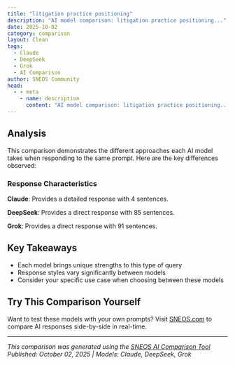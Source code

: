 ```yaml
---
title: "litigation practice positioning"
description: "AI model comparison: litigation practice positioning..."
date: 2025-10-02
category: comparison
layout: Clean
tags:
  - Claude
  - DeepSeek
  - Grok
  - AI Comparison
author: SNEOS Community
head:
  - - meta
    - name: description
      content: "AI model comparison: litigation practice positioning..."
---
```


<ChatComparison
  title="litigation practice positioning"
  prompt="litigation practice positioning"
  :responses='{"Claude": "# Litigation Practice Positioning\n\n## Key Positioning Strategies\n\n### **1. Specialization-Based Positioning**\n- **Industry Focus**: Healthcare, technology, construction, financial services\n- **Practice Area Depth**: Employment law, IP disputes, commercial litigation, class actions\n- **Case Type**: High-stakes disputes, complex multi-jurisdictional matters, regulatory enforcement\n\n### **2. Client-Centric Positioning**\n- **Fortune 500 Companies**: Emphasize scale, resources, and proven track record\n- **Mid-Market Businesses**: Focus on cost-effectiveness and partner-level attention\n- **Emerging Companies**: Highlight agility and growth-stage understanding\n\n### **3. Outcome-Based Positioning**\n- **Results-Driven**: Track record of favorable settlements and verdicts\n- **Risk Mitigation**: Preventive strategies and early dispute resolution\n- **Speed to Resolution**: Efficient case management and alternative dispute resolution\n\n## Differentiation Factors\n\n### **Experience \u0026 Expertise**\n- Years of practice in specific areas\n- Notable case victories and precedent-setting decisions\n- Recognition from peers and legal publications\n- Former government attorneys or in-house counsel experience\n\n### **Resources \u0026 Capabilities**\n- Technology and e-discovery capabilities\n- Trial presentation and courtroom technology\n- Support staff and paralegal teams\n- Network of expert witnesses and consultants\n\n### **Service Delivery Model**\n- Fee structures (contingency, alternative fee arrangements, fixed fees)\n- Communication protocols and client reporting\n- Case management systems and client portals\n- Cross-functional team approach\n\n## Market Positioning Messages\n\n### **Premium Positioning**\n*\u0022Elite representation for mission-critical disputes\u0022*\n- Emphasize prestigious client roster\n- Highlight complex, high-value matters\n- Focus on courtroom excellence and strategic thinking\n\n### **Value Positioning**\n*\u0022Strategic litigation counsel that understands business\u0022*\n- Cost-effective solutions\n- Business-minded approach\n- Practical risk assessment\n\n### **Specialized Expert Positioning**\n*\u0022The definitive authority in [specific practice area]\u0022*\n- Deep subject matter expertise\n- Thought leadership and publications\n- Speaking engagements and industry involvement\n\n## Implementation Tactics\n\n### **Thought Leadership**\n- Publish articles on emerging legal trends\n- Speak at industry conferences\n- Host webinars on litigation topics\n- Maintain legal blog with case updates\n\n### **Relationship Building**\n- Develop referral networks with other attorneys\n- Maintain relationships with former clients\n- Engage with industry associations\n- Build relationships with judges and court personnel\n\n### **Digital Presence**\n- SEO-optimized website with case studies\n- LinkedIn thought leadership\n- Legal directory profiles (Martindale-Hubbell, Best Lawyers)\n- Client testimonials and case results\n\nWould you like me to elaborate on any specific aspect of litigation practice positioning?", "DeepSeek": "Of course. \u0022Litigation practice positioning\u0022 is a strategic marketing and business development concept. It refers to how a law firm or an individual litigator deliberately shapes their public and professional identity to attract their desired clients and cases.\n\nIt\u0027s the answer to the question: **\u0022When a specific legal problem arises, why would a client choose *our* litigation team over all the others?\u0022**\n\nThis goes far beyond just being a \u0022good litigator.\u0022 It\u0027s about creating a distinct and compelling profile in a crowded marketplace.\n\nHere\u2019s a comprehensive breakdown of litigation practice positioning, from core principles to execution.\n\n---\n\n### The Core Goal of Positioning\n\nThe ultimate goal is to move from being a **generic option** to a **preferred specialist**. Instead of competing on price or general availability, you compete on perceived expertise, unique experience, and proven results in a specific niche.\n\n### Key Pillars of Effective Litigation Positioning\n\nEffective positioning is built on four interconnected pillars:\n\n#### 1. Specialization and Niche Focus\nThis is the most critical element. Generalists are often overlooked for high-stakes matters. Clients seek specialists.\n* **By Industry:** Healthcare, Financial Services, Technology, Construction, Energy.\n* **By Type of Dispute:** Securities Litigation, IP Patent Disputes, Class Action Defense, White-Collar Crime, Product Liability, Employment.\n* **By Client Type:** Representing Fortune 500 companies, mid-market businesses, startups, or high-net-worth individuals.\n\n**Example:** A firm doesn\u0027t just say \u0022we do commercial litigation.\u0022 It says, \u0022We are the leading boutique firm defending technology companies in software licensing and SaaS contract disputes.\u0022\n\n#### 2. Unique Value Proposition (UVP)\nThis is a clear statement that describes the unique benefit you offer, how you solve your target client\u0027s needs, and what distinguishes you from competitors.\n* **It\u0027s not a slogan:** It\u0027s a strategic promise.\n* **It should be specific:** Instead of \u0022we get great results,\u0022 it\u0027s \u0022we have a 95% success rate in defeating class certification motions in consumer fraud cases.\u0022\n* **It can be based on:** Unparalleled trial experience, deep industry knowledge, a unique strategic process (e.g., \u0022we focus on early case resolution through aggressive motions\u0022), or a specific team structure.\n\n#### 3. Demonstrable Expertise and Thought Leadership\nYou must prove your specialized knowledge. This builds credibility and trust before a client even contacts you.\n* **Content Creation:** Publishing articles, client alerts, and white papers on emerging legal issues in your niche.\n* **Speaking Engagements:** Presenting at major industry conferences, webinars, and bar association events.\n* **Case Studies and Deals Sheets:** Detailing specific, successful outcomes (while respecting confidentiality) that showcase your ability to handle complex matters.\n\n#### 4. Target Audience and Client Perspective\nYour positioning is meaningless if it doesn\u0027t resonate with the right people. You must deeply understand:\n* **Who your ideal client is:** General Counsel? CEO of a startup? Compliance Officer?\n* **Their \u0022pain points\u0022:** What keeps them up at night? (e.g., existential threat to the business, massive financial exposure, reputational damage.)\n* **Their decision-making process:** What factors are most important to them? (Cost certainty, trial experience, industry familiarity?)\n\n---\n\n### How to Develop and Execute a Positioning Strategy\n\n#### Step 1: Internal Analysis (Know Thyself)\n* **Audit Your Strengths:** What are your genuine, proven areas of excellence? Look at your win-loss record, your most profitable and satisfying cases.\n* **Identify Differentiators:** What do you do that few others can? (e.g., a partner who was previously a regulatory official in your niche industry).\n* **Analyze Your Best Clients:** Who are your most successful and rewarding client relationships? They are the model for your target audience.\n\n#### Step 2: External Analysis (Know Thy Enemy and Thy Market)\n* **Competitor Analysis:** How are other firms in your space positioning themselves? What are their stated strengths and weaknesses?\n* **Market Gap Analysis:** Is there an underserved area? A new regulation creating a need? A client type that feels neglected by large firms?\n* **Client Feedback:** Interview current and past clients. Why did they choose you? What value did they perceive?\n\n#### Step 3: Craft Your Positioning Statement\nThis is an internal-facing document that guides all your marketing efforts. It should be concise and follow this structure:\n* **For [Target Client/Market],**\n* **who are struggling with [Specific Challenge/Opportunity],**\n* **we are the [Category/Specialization] that provides [Key Benefit/Point of Differentiation].**\n* **Unlike [Primary Alternative/Competitor], we [Proof/Reason to Believe].**\n\n#### Step 4: Align All Outward-Facing Activities\nYour positioning must be reflected consistently across all touchpoints:\n* **Website and Bioes:** Rewrite them to emphasize the niche and UVP. Don\u0027t just list cases; tell a story of specialization.\n* **Pitch Materials and Proposals:** Tailor every pitch to directly address the potential client\u0027s specific pain points, using language and examples from your niche.\n* **PR and Media Relations:** Pitch stories to legal and trade publications that highlight your unique expertise in your chosen area.\n* **Networking and BD:** Stop attending every event. Focus only on those where your ideal clients and referral sources gather.\n\n---\n\n### Examples of Strong vs. Weak Positioning\n\n| Weak Positioning (Generic) | Strong Positioning (Strategic) |\n| :--- | :--- |\n| \u0022We are aggressive trial lawyers.\u0022 | \u0022We defend pharmaceutical companies in high-stakes product liability mass tort litigation, with a focus on scientific and expert witness testimony.\u0022 |\n| \u0022We handle complex business disputes.\u0022 | \u0022We partner with private equity firms to resolve post-acquisition disputes and shareholder litigation that threatens portfolio company value.\u0022 |\n| \u0022We have experience in state and federal court.\u0022 | \u0022We are a nimble boutique that provides Fortune 500-quality defense for mid-market technology companies in trade secret and non-compete litigation, at a predictable cost.\u0022 |\n\n### Common Pitfalls to Avoid\n\n1. **Being All Things to All People:** The \u0022general litigation\u0022 tagline is a recipe for invisibility.\n2. **Faking a Niche:** Your claimed expertise must be backed by real experience and results.\n3. **Inconsistency:** Saying you\u0027re a specialist in one area but then accepting general work in another confuses the market.\n4. **Ignoring Internal Culture:** Everyone in the litigation group\u2014from partners to associates\u2014must understand and be able to articulate the firm\u0027s position.\n\n### Conclusion\n\n**Litigation practice positioning is not about what you do; it\u0027s about what you are known for.** It is a deliberate, ongoing process of defining your unique space in the legal market and then communicating that value with clarity and consistency to the clients who need it most. A well-positioned practice doesn\u0027t just wait for cases; it attracts them.", "Grok": "\u0022Litigation practice positioning\u0022 refers to how a law firm or individual attorney strategically positions themselves in the legal market to attract clients seeking litigation services. This involves defining a unique value proposition, identifying target clients, and differentiating from competitors in the field of litigation. Here are some key elements to consider when developing a litigation practice positioning strategy:\n\n### 1. **Identify Your Niche or Specialization**\n - Litigation is a broad field, so positioning often involves focusing on specific areas of expertise. Examples include:\n - Commercial litigation (e.g., contract disputes, business torts)\n - Personal injury or medical malpractice\n - Intellectual property disputes (e.g., patents, trademarks)\n - Employment law (e.g., wrongful termination, discrimination)\n - Family law disputes (e.g., divorce, custody battles)\n - Criminal defense\n - Specializing in a niche can help you stand out as an expert in that area, making it easier to attract clients facing those specific issues.\n\n### 2. **Understand Your Target Audience**\n - Determine who your ideal clients are. Are they individuals, small businesses, large corporations, or specific industries (e.g., tech, healthcare, construction)?\n - Tailor your messaging to address their pain points. For example:\n - Businesses may value cost-effective resolutions and risk mitigation.\n - Individuals may prioritize empathy, communication, and success rates in similar cases.\n - Consider geographic positioning\u2014whether you focus on local, regional, or national cases.\n\n### 3. **Develop a Unique Value Proposition (UVP)**\n - What sets your litigation practice apart from competitors? Consider factors like:\n - Track record of success (e.g., high win rates, notable settlements).\n - Approach to litigation (e.g., aggressive advocacy or a focus on negotiation and settlement).\n - Client service (e.g., personalized attention, transparent billing).\n - Industry knowledge or technical expertise (e.g., understanding complex financial transactions or scientific patents).\n - Examples of UVPs:\n - \u0022We deliver aggressive representation with a 90% success rate in commercial disputes.\u0022\n - \u0022Our boutique firm provides personalized litigation strategies for small businesses.\u0022\n\n### 4. **Build a Strong Brand and Reputation**\n - Your reputation as a litigator is critical. Positioning yourself as trustworthy, skilled, and results-driven can be achieved through:\n - Client testimonials and case studies showcasing successful outcomes.\n - Thought leadership (e.g., writing articles, speaking at conferences, or appearing in media on litigation topics).\n - Professional affiliations and awards (e.g., recognition by Super Lawyers, Martindale-Hubbell ratings).\n - Ensure your online presence (website, LinkedIn, etc.) reflects your expertise and areas of focus.\n\n### 5. **Differentiate from Competitors**\n - Analyze what other litigation attorneys or firms in your market are offering. Then, highlight what makes you different. This could be:\n - Pricing structure (e.g., contingency fees, flat fees, or hybrid models).\n - Accessibility (e.g., 24/7 availability or virtual consultations).\n - Innovative use of technology (e.g., AI tools for case analysis or e-discovery).\n - For example, if competitors focus on high-profile cases, you might position yourself as the go-to for smaller, underserved clients who need affordable representation.\n\n### 6. **Leverage Marketing and Business Development**\n - Use targeted marketing to reach your audience:\n - Digital marketing (e.g., SEO for terms like \u201Cbusiness litigation attorney [city]\u201D or PPC ads).\n - Networking with referral sources (e.g., other attorneys, accountants, or business advisors).\n - Community involvement (e.g., pro bono work to build goodwill and visibility).\n - Develop a content strategy to demonstrate expertise, such as blogs or videos on common litigation issues or recent case law updates.\n\n### 7. **Emphasize Client-Centered Communication**\n - Litigation can be stressful for clients, so positioning yourself as approachable and communicative can be a key differentiator. Highlight:\n - Clear explanations of legal processes and strategies.\n - Regular updates on case progress.\n - Empathy and understanding of client concerns.\n\n### 8. **Showcase Results and Credibility**\n - Potential clients often choose litigators based on past performance. Position yourself by:\n - Highlighting significant verdicts, settlements, or precedent-setting cases.\n - Sharing client success stories (with permission and within ethical guidelines).\n - Displaying endorsements or peer reviews.\n\n### 9. **Adapt to Market Trends**\n - Stay aware of changes in the legal and business environment that might affect litigation needs, such as:\n - Increasing demand for alternative dispute resolution (ADR) like mediation or arbitration.\n - Growing areas of litigation, such as data privacy or environmental law.\n - Position yourself as forward-thinking by offering services that address emerging legal issues.\n\n### Example Positioning Statement:\n\u201CWe are a boutique litigation firm specializing in intellectual property disputes for tech startups. With over 20 years of experience and a 95% success rate in protecting our clients\u2019 innovations, we provide strategic, cost-effective representation tailored to the unique challenges of the tech industry.\u201D\n\nBy carefully crafting your litigation practice positioning, you can attract the right clients, build a strong reputation, and differentiate yourself in a competitive market. Would you like assistance in developing a specific positioning statement or strategy for your practice?"}' 
  published-date="00:34"
/>

## Analysis

This comparison demonstrates the different approaches each AI model takes when responding to the same prompt. Here are the key differences observed:

### Response Characteristics

**Claude**: Provides a detailed response with 4 sentences. 

**DeepSeek**: Provides a direct response with 85 sentences. 

**Grok**: Provides a direct response with 91 sentences. 

## Key Takeaways

- Each model brings unique strengths to this type of query
- Response styles vary significantly between models
- Consider your specific use case when choosing between these models

## Try This Comparison Yourself

Want to test these models with your own prompts? Visit [SNEOS.com](https://sneos.com) to compare AI responses side-by-side in real-time.

---

*This comparison was generated using the [SNEOS AI Comparison Tool](https://sneos.com)*
*Published: October 02, 2025 | Models: Claude, DeepSeek, Grok*
